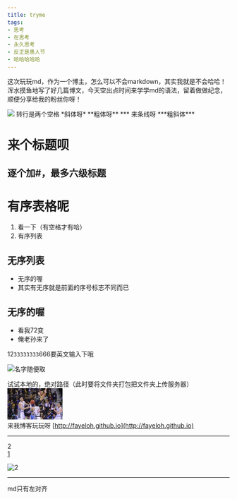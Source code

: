 ```yaml
---
title: tryme
tags: 
- 思考
- 在思考
- 永久思考
- 反正是愚人节
- 哈哈哈哈哈
---
```

这次玩玩md，作为一个博主，怎么可以不会markdown，其实我就是不会哈哈！浑水摸鱼地写了好几篇博文，今天空出点时间来学学md的语法，留着做做纪念，顺便分享给我的粉丝你呀！

<img src="https://i.loli.net/2018/04/15/5ad3014bb06a2.jpg" width=70% height= />   
转行是两个空格  
*斜体呀*  
**粗体呀**  
***    
来条线呀  
***粗斜体***

# 来个标题呗
## 逐个加#，最多六级标题

# 有序表格呢
1. 看一下（有空格才有哈）
2. 有序列表   

## 无序列表
- 无序的喔
- 其实有无序就是前面的序号标志不同而已

## 无序的喔
* 看我72变
* 俺老孙来了

12`33333333`666要英文输入下哦  
  
![名字随便取](https://p0.ssl.qhimgs4.com/dmfd/125_71_/t0146d188c94eb721cb.jpg?size=550x733)  

试试本地的，绝对路径（此时要将文件夹打包把文件夹上传服务器）  
![俺是本地的](./img/tryme.jpg)  
来我博客玩玩呀
[http://fayeloh.github.io](http://fayeloh.github.io)
  ****
2   
[1][1]  

![2][1]  

[1]:https://p0.ssl.qhimgs4.com/dmfd/125_71_/t0146d188c94eb721cb.jpg?size=550x733
****
md只有左对齐


